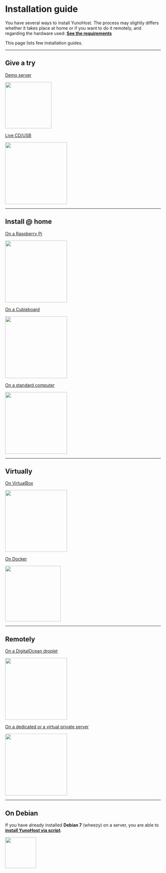 # Installation guide

You have several ways to install YunoHost. The process may slightly differs whether it takes place at home or if you want to do it remotely, and regarding the hardware used: **[See the requirements](/hardware)**

This page lists few installation guides.

---

## Give a try

<div class="row">

<div class="col col-md-3 text-center">
<a href="/try"><p>Demo server</p><img width=150 src="https://yunohost.org/logo.png"></a>
</div>

<div class="col col-md-3 text-center">
<a href="/try_at_home"><p>Live CD/USB</p><img src="https://yunohost.org/images/usb_key.png" width=200></a>
</div>

</div>

---

## Install @ home

<div class="row">

<div class="col col-md-3 text-center">
<a href="/install_on_raspberry"><p>On a Raspberry Pi</p><img width=200 src="https://yunohost.org/images/Raspberry_Pi_-_Model_A.jpg"></a>
</div>

<div class="col col-md-3 text-center">
<a href="/install_on_cubieboard"><p>On a Cubieboard</p><img src="https://yunohost.org/images/cubieboard2.png" width=200></a>
</div>

<div class="col col-md-3 text-center">
<a href="/install_iso"><p>On a standard computer</p><img src="https://yunohost.org/images/laptop.png" width=200></a>
</div>

</div>

---

## Virtually

<div class="row">

<div class="col col-md-3 text-center">
<a href="/install_on_virtualbox"><p>On VirtualBox</p><img width=200 src="https://yunohost.org/images/virtualbox.png"></a>
</div>


<div class="col col-md-3 text-center">
<a href="/docker"><p>On Docker</p><img width=180 src="https://yunohost.org/images/docker.png"></a>
</div>

</div>

---

## Remotely

<div class="row">

<div class="col col-md-3 text-center">
<a href="/install_on_digitalocean"><p>On a DigitalOcean droplet</p><img width=200 src="https://yunohost.org/images/digitalocean.png"></a>
</div>

<div class="col col-md-3 text-center">
<a href="/install_on_dedicated_server"><p>On a dedicated or a virtual private server</p><img width=200 src="https://yunohost.org/images/vps.png"></a>
</div>

</div>

---

## On Debian

If you have already installed **Debian 7** (wheezy) on a server, you are able to **[install YunoHost via script](/install_on_debian)**.

<a href="/install_on_debian"><img width=100 src="https://yunohost.org/images/debian-logo.png"></a>
